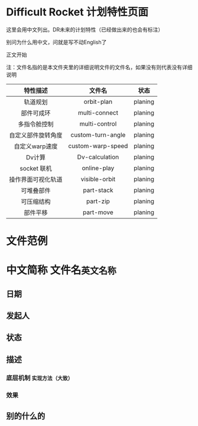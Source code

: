 # Difficult Rocket 计划特性页面

这里会用中文列出。DR未来的计划特性（已经做出来的也会有标注）

别问为什么用中文，问就是写不动English了

正文开始

注：文件名指的是本文件夹里的详细说明文件的文件名，如果没有则代表没有详细说明

| 特性描述 | 文件名 | 状态 |
| :----: | :----: | :----: |
| 轨道规划 | orbit-plan | planing |
| 部件可成环 | multi-connect | planing |
| 多指令舱控制 | multi-control | planing |
| 自定义部件旋转角度 | custom-turn-angle | planing |
| 自定义warp速度 | custom-warp-speed | planing |
| Dv计算 | Dv-calculation | planing |
| socket 联机 | online-play | planing |
| 操作界面可视化轨道 | visible-orbit | planing |
| 可堆叠部件 | part-stack | planing |
| 可压缩结构 | part-zip | planing |
| 部件平移 | part-move | planing |

# 文件范例

# 中文简称 文件名`英文名称`

## 日期

## 发起人

## 状态

## 描述

### 底层机制 `实现方法（大致）`

### 效果

## 别的什么的